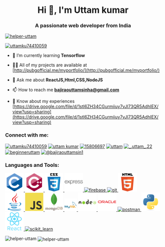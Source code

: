 <h1 align="center">Hi 👋, I'm Uttam kumar</h1>
<h3 align="center">A passionate web developer from India</h3>

<p align="left"> <a href="https://github.com/ryo-ma/github-profile-trophy"><img src="https://github-profile-trophy.vercel.app/?username=helper-uttam" alt="helper-uttam" /></a> </p>

<p align="left"> <a href="https://twitter.com/uttamku74410059" target="blank"><img src="https://img.shields.io/twitter/follow/uttamku74410059?logo=twitter&style=for-the-badge" alt="uttamku74410059" /></a> </p>

- 🌱 I’m currently learning **Tensorflow**

- 👨‍💻 All of my projects are available at [http://pubgofficial.me/myportfolio/](http://pubgofficial.me/myportfolio/)

- 💬 Ask me about **ReactJS,Html,CSS,NodeJS**

- 📫 How to reach me **bajiraouttamsinha@gmail.com**

- 📄 Know about my experiences [https://drive.google.com/file/d/1stl6ZH34CGurmiiuy7vJI73QR5AdhIEX/view?usp=sharing](https://drive.google.com/file/d/1stl6ZH34CGurmiiuy7vJI73QR5AdhIEX/view?usp=sharing)

<h3 align="left">Connect with me:</h3>
<p align="left">
<a href="https://twitter.com/uttamku74410059" target="blank"><img align="center" src="https://raw.githubusercontent.com/rahuldkjain/github-profile-readme-generator/master/src/images/icons/Social/twitter.svg" alt="uttamku74410059" height="30" width="40" /></a>
<a href="https://linkedin.com/in/uttam kumar" target="blank"><img align="center" src="https://raw.githubusercontent.com/rahuldkjain/github-profile-readme-generator/master/src/images/icons/Social/linked-in-alt.svg" alt="uttam kumar" height="30" width="40" /></a>
<a href="https://stackoverflow.com/users/15806697" target="blank"><img align="center" src="https://raw.githubusercontent.com/rahuldkjain/github-profile-readme-generator/master/src/images/icons/Social/stack-overflow.svg" alt="15806697" height="30" width="40" /></a>
<a href="https://fb.com/uttam" target="blank"><img align="center" src="https://raw.githubusercontent.com/rahuldkjain/github-profile-readme-generator/master/src/images/icons/Social/facebook.svg" alt="uttam" height="30" width="40" /></a>
<a href="https://instagram.com/_.uttam_.22" target="blank"><img align="center" src="https://raw.githubusercontent.com/rahuldkjain/github-profile-readme-generator/master/src/images/icons/Social/instagram.svg" alt="_.uttam_.22" height="30" width="40" /></a>
<a href="https://www.codechef.com/users/beginneruttam" target="blank"><img align="center" src="https://cdn.jsdelivr.net/npm/simple-icons@3.1.0/icons/codechef.svg" alt="beginneruttam" height="30" width="40" /></a>
<a href="https://www.hackerrank.com/@bajiraouttamsin1" target="blank"><img align="center" src="https://raw.githubusercontent.com/rahuldkjain/github-profile-readme-generator/master/src/images/icons/Social/hackerrank.svg" alt="@bajiraouttamsin1" height="30" width="40" /></a>
</p>

<h3 align="left">Languages and Tools:</h3>
<p align="left"> 
  <a href="https://www.cprogramming.com/" target="_blank"> <img src="https://raw.githubusercontent.com/devicons/devicon/master/icons/c/c-original.svg" alt="c"     width="60" height="60"/> </a> 
  <a href="https://www.w3schools.com/cpp/" target="_blank"> <img src="https://raw.githubusercontent.com/devicons/devicon/master/icons/cplusplus/cplusplus-original.svg" alt="cplusplus" width="60" height="60"/> </a> 
  <a href="https://www.w3schools.com/css/" target="_blank"> <img src="https://raw.githubusercontent.com/devicons/devicon/master/icons/css3/css3-original-wordmark.svg" alt="css3" width="60" height="60"/> </a> 
<a href="https://expressjs.com" target="_blank"> <img src="https://raw.githubusercontent.com/devicons/devicon/master/icons/express/express-original-wordmark.svg" alt="express" width="60" height="60"/> </a> 
  <a href="https://firebase.google.com/" target="_blank"> <img src="https://www.vectorlogo.zone/logos/firebase/firebase-icon.svg" alt="firebase" width="60" height="60"/> </a> 
  <a href="https://git-scm.com/" target="_blank"> <img src="https://www.vectorlogo.zone/logos/git-scm/git-scm-icon.svg" alt="git" width="60" height="60"/> </a> 
  <a href="https://www.w3.org/html/" target="_blank"> <img src="https://raw.githubusercontent.com/devicons/devicon/master/icons/html5/html5-original-wordmark.svg" alt="html5" width="60" height="60"/> </a>
  <br>
  <a href="https://www.java.com" target="_blank"> <img src="https://raw.githubusercontent.com/devicons/devicon/master/icons/java/java-original.svg" alt="java" width="60" height="60"/> </a> 
  <a href="https://developer.mozilla.org/en-US/docs/Web/JavaScript" target="_blank"> <img src="https://raw.githubusercontent.com/devicons/devicon/master/icons/javascript/javascript-original.svg" alt="javascript" width="60" height="60"/> </a> <a href="https://www.mongodb.com/" target="_blank"> <img src="https://raw.githubusercontent.com/devicons/devicon/master/icons/mongodb/mongodb-original-wordmark.svg" alt="mongodb" width="60" height="60"/> </a> <a href="https://www.mysql.com/" target="_blank"> <img src="https://raw.githubusercontent.com/devicons/devicon/master/icons/mysql/mysql-original-wordmark.svg" alt="mysql" width="40" height="40"/> </a> <a href="https://nodejs.org" target="_blank"> <img src="https://raw.githubusercontent.com/devicons/devicon/master/icons/nodejs/nodejs-original-wordmark.svg" alt="nodejs" width="60" height="60"/> </a> <a href="https://www.oracle.com/" target="_blank"> <img src="https://raw.githubusercontent.com/devicons/devicon/master/icons/oracle/oracle-original.svg" alt="oracle" width="60" height="60"/> </a> <a href="https://postman.com" target="_blank"> <img src="https://www.vectorlogo.zone/logos/getpostman/getpostman-icon.svg" alt="postman" width="60" height="60"/> </a> <a href="https://www.python.org" target="_blank"> <img src="https://raw.githubusercontent.com/devicons/devicon/master/icons/python/python-original.svg" alt="python" width="60" height="60"/> </a> <a href="https://reactjs.org/" target="_blank"> <img src="https://raw.githubusercontent.com/devicons/devicon/master/icons/react/react-original-wordmark.svg" alt="react" width="60" height="60"/> </a> <a href="https://scikit-learn.org/" target="_blank"> <img src="https://upload.wikimedia.org/wikipedia/commons/0/05/Scikit_learn_logo_small.svg" alt="scikit_learn" width="60" height="60"/> </a> </p>

<p><img align="left" src="https://github-readme-stats.vercel.app/api/top-langs?username=helper-uttam&show_icons=true&locale=en&layout=compact" alt="helper-uttam" /></p>

<p>&nbsp;<img align="center" src="https://github-readme-stats.vercel.app/api?username=helper-uttam&show_icons=true&locale=en" alt="helper-uttam" /></p>
